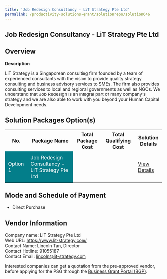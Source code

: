```yaml
---
title: 'Job Redesign Consultancy - LiT Strategy Pte Ltd'
permalink: /productivity-solutions-grant/solutionrepo/solution646
---
```


## Job Redesign Consultancy - LiT Strategy Pte Ltd

## Overview

**Description**

LiT Strategy is a Singaporean consulting firm founded by a team of experienced consultants with the vision to provide quality strategy consulting and business advisory services to SMEs. The firm also provides consulting services to local and regional governments as well as NGOs. We understand that Job Redesign is an integral part of many company's strategy and we are also able to work with you beyond your Human Capital Development needs.

## Solution Packages Option(s)

<table>
<tr>
<th><b>No.</b></th>
<th><b>Package Name</b></th>
<th><b>Total Package Cost</b></th>
<th><b>Total Qualifying Cost</b></th>
<th><b>Solution Details</b></th>
</tr>
<tr>
<td style='padding: 10px; background-color: #037E8A; color: #FFFFFF;'>Option 1</td>
<td style='padding: 10px; background-color: #037E8A; color: #FFFFFF;'>Job Redesign Consultancy - LiT Strategy Pte Ltd</td>
<td style='padding: 10px;'></td>
<td style='padding: 10px;'></td>
<td style='padding: 10px;'><a href='/images/psg/CaseStudiesbyLiTStrategy.pdf' target='_blank'>View Details</a></td>
</tr>
</table>

## Mode and Schedule of Payment

 - Direct Purchase

## Vendor Information

 Company name: LiT Strategy Pte Ltd<br>Web URL: https://www.lit-strategy.com/<br>Contact Name: Lincoln Tan, Director<br>Contact Hotline: 91055187<br>Contact Email: lincoln@lit-strategy.com

Interested companies can get a quotation from the pre-approved vendor, before applying for the PSG through the <a href='https://www.businessgrants.gov.sg/' target='_blank' rel='noopener'>Business Grant Portal (BGP)</a>.

<script src="/jquery/resize-tables.js"></script>
